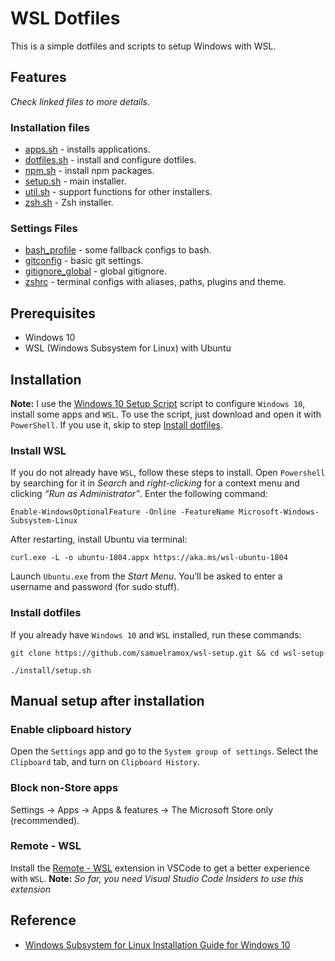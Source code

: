 # WSL Dotfiles

This is a simple dotfiles and scripts to setup Windows with WSL.

## Features

_Check linked files to more details._

### Installation files

- [apps.sh](install/apps.sh) - installs applications.
- [dotfiles.sh](install/dotfiles.sh) - install and configure dotfiles.
- [npm.sh](install/npm.sh) - install npm packages.
- [setup.sh](install/setup.sh) - main installer.
- [util.sh](install/util.sh) - support functions for other installers.
- [zsh.sh](install/zsh.sh) - Zsh installer.

### Settings Files

- [bash_profile](.bash_profile) - some fallback configs to bash.
- [gitconfig](.gitconfig) - basic git settings.
- [gitignore_global](.gitignore_global) - global gitignore.
- [zshrc](.zshrc) - terminal configs with aliases, paths, plugins and theme.

## Prerequisites

- Windows 10
- WSL (Windows Subsystem for Linux) with Ubuntu

## Installation

**Note:** I use the [Windows 10 Setup Script](https://github.com/samuelramox/windows-setup) script to configure `Windows 10`, install some apps and `WSL`. To use the script, just download and open it with `PowerShell`. If you use it, skip to step [Install dotfiles](#install-dotfiles).

### Install WSL

If you do not already have `WSL`, follow these steps to install. Open `Powershell` by searching for it in _Search_ and _right-clicking_ for a context menu and clicking _“Run as Administrator”_. Enter the following command:

```
Enable-WindowsOptionalFeature -Online -FeatureName Microsoft-Windows-Subsystem-Linux
```

After restarting, install Ubuntu via terminal:

```
curl.exe -L -o ubuntu-1804.appx https://aka.ms/wsl-ubuntu-1804
```

Launch `Ubuntu.exe` from the _Start Menu_. You’ll be asked to enter a username and password (for sudo stuff).

### Install dotfiles

If you already have `Windows 10` and `WSL` installed, run these commands:

```
git clone https://github.com/samuelramox/wsl-setup.git && cd wsl-setup

./install/setup.sh
```

## Manual setup after installation

### Enable clipboard history

Open the `Settings` app and go to the `System group of settings`. Select the `Clipboard` tab, and turn on `Clipboard History`.

### Block non-Store apps

Settings -> Apps -> Apps & features -> The Microsoft Store only (recommended).

### Remote - WSL

Install the [Remote - WSL](https://aka.ms/vscode-remote/download/wsl) extension in VSCode to get a better experience with `WSL`.
**Note:** _So far, you need Visual Studio Code Insiders to use this extension_

## Reference

- [Windows Subsystem for Linux Installation Guide for Windows 10](https://aka.ms/wslinstall)
